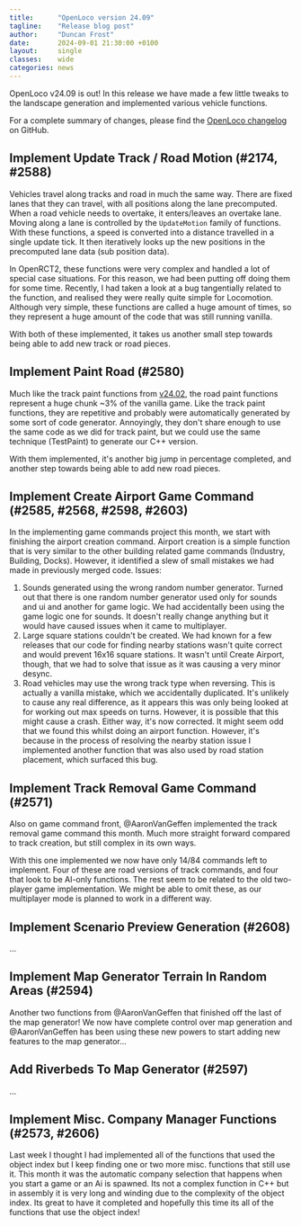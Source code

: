 ```yaml
---
title:      "OpenLoco version 24.09"
tagline:    "Release blog post"
author:     "Duncan Frost"
date:       2024-09-01 21:30:00 +0100
layout:     single
classes:    wide
categories: news
---
```


OpenLoco v24.09 is out! In this release we have made a few little tweaks to the
landscape generation and implemented various vehicle functions.

For a complete summary of changes, please find the
[OpenLoco changelog](https://github.com/OpenLoco/OpenLoco/releases/tag/v24.09) on GitHub.

## Implement Update Track / Road Motion (#2174, #2588)

Vehicles travel along tracks and road in much the same way. There are fixed lanes that they can
travel, with all positions along the lane precomputed. When a road vehicle needs to overtake, it
enters/leaves an overtake lane. Moving along a lane is controlled by the `UpdateMotion` family of
functions. With these functions, a speed is converted into a distance travelled in a single update
tick. It then iteratively looks up the new positions in the precomputed lane data (sub position
data).

In OpenRCT2, these functions were very complex and handled a lot of special case situations.
For this reason, we had been putting off doing them for some time. Recently, I had taken a look at
a bug tangentially related to the function, and realised they were really quite simple for
Locomotion. Although very simple, these functions are called a huge amount of times, so they
represent a huge amount of the code that was still running vanilla.

With both of these implemented, it takes us another small step towards being able to add new track
or road pieces.

## Implement Paint Road (#2580)

Much like the track paint functions from [v24.02](https://openloco.io/news/2024/02/openloco-v24.02.html),
the road paint functions represent a huge chunk ~3% of the vanilla game. Like the track paint
functions, they are repetitive and probably were automatically generated by some sort of code generator.
Annoyingly, they don't share enough to use the same code as we did for track paint, but we could use
the same technique (TestPaint) to generate our C++ version.

With them implemented, it's another big jump in percentage completed, and another step towards being
able to add new road pieces.

## Implement Create Airport Game Command (#2585, #2568, #2598, #2603)

In the implementing game commands project this month, we start with finishing the airport creation command.
Airport creation is a simple function that is very similar to the other building related
game commands (Industry, Building, Docks). However, it identified a slew of small mistakes we had made
in previously merged code. Issues:

  1. Sounds generated using the wrong random number generator. Turned out that there is one random
	 number generator used only for sounds and ui and another for game logic. We had accidentally
	 been using the game logic one for sounds. It doesn't really change anything but it would
	 have caused issues when it came to multiplayer.
  2. Large square stations couldn't be created. We had known for a few releases that our code for
	 finding nearby stations wasn't quite correct and would prevent 16x16 square stations. It
	 wasn't until Create Airport, though, that we had to solve that issue as it was causing a very
	 minor desync.
  3. Road vehicles may use the wrong track type when reversing. This is actually a vanilla mistake,
	 which we accidentally duplicated. It's unlikely to cause any real difference, as it appears this
   was only being looked at for working out max speeds on turns. However, it is possible that this
	 might cause a crash. Either way, it's now corrected. It might seem odd that we found this whilst
	 doing an airport function. However, it's because in the process of resolving the nearby station issue
	 I implemented another function that was also used by road station placement, which surfaced this
	 bug.

## Implement Track Removal Game Command (#2571)

Also on game command front, @AaronVanGeffen implemented the track removal game command this month.
Much more straight forward compared to track creation, but still complex in its own ways.

With this one implemented we now have only 14/84 commands left to implement. Four of these are
road versions of track commands, and four that look to be AI-only functions. The rest seem to be
related to the old two-player game implementation. We might be able to omit these, as our multiplayer
mode is planned to work in a different way.

## Implement Scenario Preview Generation (#2608)

...

## Implement Map Generator Terrain In Random Areas (#2594)

Another two functions from @AaronVanGeffen that finished off the last of the map generator!
We now have complete control over map generation and @AaronVanGeffen has been using these new powers
to start adding new features to the map generator...

## Add Riverbeds To Map Generator (#2597)

...

## Implement Misc. Company Manager Functions (#2573, #2606)

Last week I thought I had implemented all of the functions that used the object index but I keep
finding one or two more misc. functions that still use it. This month it was the automatic company
selection that happens when you start a game or an Ai is spawned. Its not a complex function in C++
but in assembly it is very long and winding due to the complexity of the object index. Its great to
have it completed and hopefully this time its all of the functions that use the object index!
